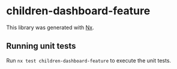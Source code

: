 # children-dashboard-feature

This library was generated with [Nx](https://nx.dev).

## Running unit tests

Run `nx test children-dashboard-feature` to execute the unit tests.
